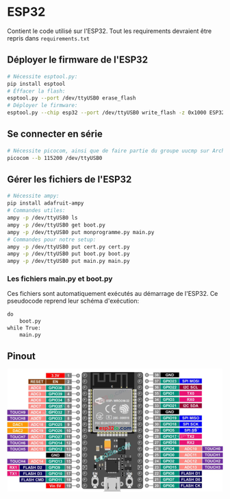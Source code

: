 # ESP32
Contient le code utilisé sur l'ESP32. Tout les requirements devraient être repris dans `requirements.txt`
## Déployer le firmware de l'ESP32
```bash
# Nécessite esptool.py:
pip install esptool
# Éffacer la flash:
esptool.py --port /dev/ttyUSB0 erase_flash
# Déployer le firmware:
esptool.py --chip esp32 --port /dev/ttyUSB0 write_flash -z 0x1000 ESP32_GENERIC-20231005-v1.21.0.bin
```
## Se connecter en série
```bash
# Nécessite picocom, ainsi que de faire partie du groupe uucmp sur Arch Linux.
picocom --b 115200 /dev/ttyUSB0
```
## Gérer les fichiers de l'ESP32
```bash
# Nécessite ampy:
pip install adafruit-ampy
# Commandes utiles:
ampy -p /dev/ttyUSB0 ls
ampy -p /dev/ttyUSB0 get boot.py
ampy -p /dev/ttyUSB0 put monprogramme.py main.py
# Commandes pour notre setup:
ampy -p /dev/ttyUSB0 put cert.py cert.py
ampy -p /dev/ttyUSB0 put boot.py boot.py
ampy -p /dev/ttyUSB0 put main.py main.py
```
### Les fichiers main.py et boot.py
Ces fichiers sont automatiquement exécutés au démarrage de l'ESP32. Ce pseudocode reprend leur schéma d'exécution:
```
do
    boot.py
while True:
    main.py
```
## Pinout
![Pinout ESP32](ESP32Pinout.png)